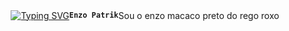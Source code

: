 <!DOCTYPE html>
<html>
<head>
<style>
  body {
    display: flex;
    justify-content: center;
    align-items: center;
    height: 100vh;
  }
</style>
</head>
<body>

<p align="left">
   <a href="https://git.io/typing-svg"><img src="https://readme-typing-svg.demolab.com?font=Fira+Code&pause=1000&random=false&width=435&lines=Vsfd%2C+tmj!" alt="Typing SVG" /></a>

   
   **`Enzo Patrik`**


Sou o enzo macaco preto do rego roxo
</p>

</body>
</html>
